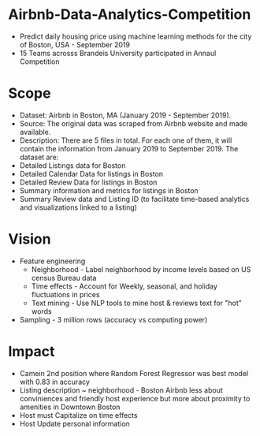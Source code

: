 # Airbnb-Data-Analytics-Competition
* Predict daily housing price using machine learning methods for the city of Boston, USA - September 2019
* 15 Teams acrosss Brandeis University participated in Annaul Competition
# Scope
* Dataset: Airbnb in Boston, MA (January 2019 - September 2019).
* Source: The original data was scraped from Airbnb website and made available.
* Description: There are 5 files in total. For each one of them, it will contain the information from
January 2019 to September 2019. The dataset are:
* Detailed Listings data for Boston
* Detailed Calendar Data for listings in Boston
* Detailed Review Data for listings in Boston
* Summary information and metrics for listings in Boston 
* Summary Review data and Listing ID (to facilitate time-based analytics and visualizations linked to a listing)
# Vision
* Feature engineering
  * Neighborhood - Label neighborhood by income levels based on US census Bureau data
  * Time effects - Account for Weekly, seasonal, and holiday fluctuations in prices
  * Text mining - Use NLP tools to mine host & reviews text for "hot" words
* Sampling - 3 million rows (accuracy vs computing power)
# Impact
* Camein 2nd position where Random Forest Regressor was best model with 0.83 in accuracy
* Listing description ~ neighborhood - Boston Airbnb less about conviniences and friendly host experience but more about proximity to amenities in Downtown Boston
* Host must Capitalize on time effects
* Host Update personal information


